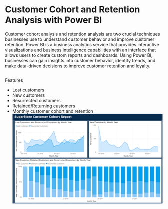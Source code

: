 # Customer Cohort and Retention Analysis with Power BI

Customer cohort analysis and retention analysis are two crucial techniques businesses use to understand customer behavior and improve customer retention. Power BI is a business analytics service that provides interactive visualizations and business intelligence capabilities with an interface that allows users to create custom reports and dashboards. Using Power BI, businesses can gain insights into customer behavior, identify trends, and make data-driven decisions to improve customer retention and loyalty.

## 

Features

* Lost customers
* New customers
* Resurrected customers
* Retained/Returning customers
* Monthly customer cohort and retention
![DashBoard Preview](https://github.com/BeingCyborg/Customer-Cohort-and-Retention-Analysis/blob/main/Dashboard.png)
